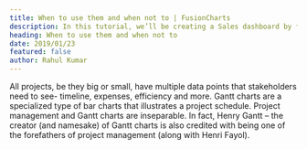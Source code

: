 ```yaml
---
title: When to use them and when not to | FusionCharts
description: In this tutorial, we’ll be creating a Sales dashboard by fetching data using Google Sheets API.
heading: When to use them and when not to
date: 2019/01/23
featured: false
author: Rahul Kumar
---
```


All projects, be they big or small, have multiple data points that stakeholders need to see- timeline, expenses, efficiency and more. Gantt charts are a specialized type of bar charts that illustrates a project schedule. Project management and Gantt charts are inseparable. In fact, Henry Gantt – the creator (and namesake) of Gantt charts is also credited with being one of the forefathers of project management (along with Henri Fayol).
